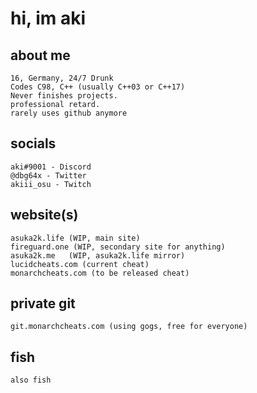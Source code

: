 # hi, im aki

## about me
    16, Germany, 24/7 Drunk
    Codes C98, C++ (usually C++03 or C++17)
    Never finishes projects.
    professional retard.
    rarely uses github anymore


## socials
    aki#9001 - Discord
    @dbg64x - Twitter
    akiii_osu - Twitch
    
## website(s)
    asuka2k.life (WIP, main site)
    fireguard.one (WIP, secondary site for anything)
    asuka2k.me   (WIP, asuka2k.life mirror)
    lucidcheats.com (current cheat)
    monarchcheats.com (to be released cheat)
    
## private git
    git.monarchcheats.com (using gogs, free for everyone)

## fish
    also fish

